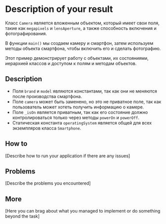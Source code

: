 # Description of your result

  
Класс `Camera` является вложенным объектом, который имеет свои поля, такие как `megapixels` и `lensAperture`, а также способность включения и фотографирования.  

В функции `main()` мы создаем камеру и смартфон, затем используем методы объекта смартфона, чтобы включить его и сделать фотографию.

Этот пример демонстрирует работу с объектами, их состояниями, иерархией классов и доступом к полям и методам объектов.

  

## Description

  

- Поля `brand` и `model` являются константами, так как они не меняются после производства смартфона.
- Поле `camera` может быть заменено, но это не приватное поле, так как пользователь может хотеть получить информацию о камере.
- Поле `_isOn` является приватным, так как его состояние должно контролироваться только через методы `powerOn` и `powerOff`.
- Статическая константа `operatingSystem` является общей для всех экземпляров класса `Smartphone`.
  

## How to

  

[Describe how to run your application if there are any issues]

  

## Problems

  

[Describe the problems you encountered]

  

## More

  

[Here you can brag about what you managed to implement or do something beyond the task]